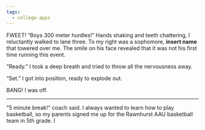 ```yaml
---
tags:
  - college-apps
---
```

FWEET! “Boys 300 meter hurdles!” Hands shaking and teeth chattering, I reluctantly walked to lane three. To my right was a sophomore, **insert name** that towered over me. The smile on his face revealed that it was not his first time running this event. 

“Ready.” I took a deep breath and tried to throw all the nervousness away.

“Set.” I got into position, ready to explode out.

BANG! I was off. 

---

"5 minute break!" coach said. I always wanted to learn how to play basketball, so my parents signed me up for the Rawnhurst AAU basketball team in 5th grade. I 





